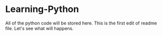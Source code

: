 # Learning-Python
All of the python code will be stored here.
This is the first edit of readme file. Let's see what will happens.
